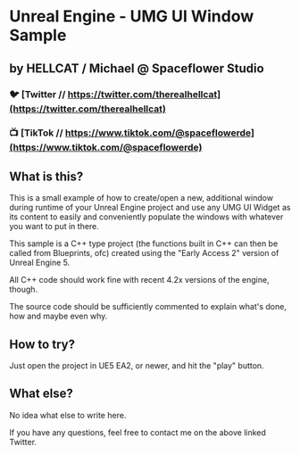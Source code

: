 # Unreal Engine - UMG UI Window Sample
## by HELLCAT / Michael @ Spaceflower Studio

### 🐦 [Twitter // https://twitter.com/therealhellcat](https://twitter.com/therealhellcat)
### 📺 [TikTok // https://www.tiktok.com/@spaceflowerde](https://www.tiktok.com/@spaceflowerde)

## What is this?

This is a small example of how to create/open a new, additional window during runtime of your Unreal Engine project and use any UMG UI Widget as its content to easily and conveniently populate the windows with whatever you want to put in there.

This sample is a C++ type project (the functions built in C++ can then be called from Blueprints, ofc) created using the "Early Access 2" version of Unreal Engine 5.

All C++ code should work fine with recent 4.2x versions of the engine, though.

The source code should be sufficiently commented to explain what's done, how and maybe even why.


## How to try?

Just open the project in UE5 EA2, or newer, and hit the "play" button.


## What else?

No idea what else to write here.

If you have any questions, feel free to contact me on the above linked Twitter.
